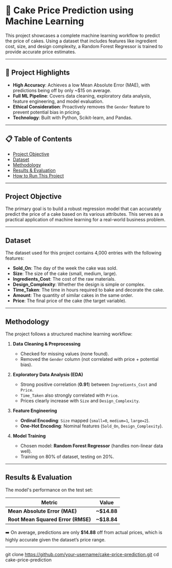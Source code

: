 # 🎂 Cake Price Prediction using Machine Learning

This project showcases a complete machine learning workflow to predict the price of cakes. Using a dataset that includes features like ingredient cost, size, and design complexity, a Random Forest Regressor is trained to provide accurate price estimates.

---

## 📌 Project Highlights

- **High Accuracy**: Achieves a low Mean Absolute Error (MAE), with predictions being off by only ~\$15 on average.  
- **Full ML Pipeline**: Covers data cleaning, exploratory data analysis, feature engineering, and model evaluation.  
- **Ethical Consideration**: Proactively removes the `Gender` feature to prevent potential bias in pricing.  
- **Technology**: Built with Python, Scikit-learn, and Pandas.  

---

## 📋 Table of Contents

- [Project Objective](#project-objective)  
- [Dataset](#dataset)  
- [Methodology](#methodology)  
- [Results & Evaluation](#results--evaluation)  
- [How to Run This Project](#how-to-run-this-project)  

---

## Project Objective

The primary goal is to build a robust regression model that can accurately predict the price of a cake based on its various attributes. This serves as a practical application of machine learning for a real-world business problem.

---

## Dataset

The dataset used for this project contains 4,000 entries with the following features:

- **Sold_On**: The day of the week the cake was sold.  
- **Size**: The size of the cake (small, medium, large).  
- **Ingredients_Cost**: The cost of the raw materials.  
- **Design_Complexity**: Whether the design is simple or complex.  
- **Time_Taken**: The time in hours required to bake and decorate the cake.  
- **Amount**: The quantity of similar cakes in the same order.  
- **Price**: The final price of the cake (the target variable).  

---

## Methodology

The project follows a structured machine learning workflow:

1. **Data Cleaning & Preprocessing**  
   - Checked for missing values (none found).  
   - Removed the `Gender` column (not correlated with price + potential bias).  

2. **Exploratory Data Analysis (EDA)**  
   - Strong positive correlation (**0.91**) between `Ingredients_Cost` and `Price`.  
   - `Time_Taken` also strongly correlated with `Price`.  
   - Prices clearly increase with `Size` and `Design_Complexity`.  

3. **Feature Engineering**  
   - **Ordinal Encoding**: `Size` mapped (`small=0`, `medium=1`, `large=2`).  
   - **One-Hot Encoding**: Nominal features (`Sold_On`, `Design_Complexity`).  

4. **Model Training**  
   - Chosen model: **Random Forest Regressor** (handles non-linear data well).  
   - Training on 80% of dataset, testing on 20%.  

---

## Results & Evaluation

The model's performance on the test set:

| Metric                      | Value       |
| --------------------------- | ----------- |
| **Mean Absolute Error (MAE)** | **~\$14.88** |
| **Root Mean Squared Error (RMSE)** | **~\$18.84** |

➡️ On average, predictions are only **\$14.88** off from actual prices, which is highly accurate given the dataset’s price range.  

---

   git clone https://github.com/your-username/cake-price-prediction.git
   cd cake-price-prediction

